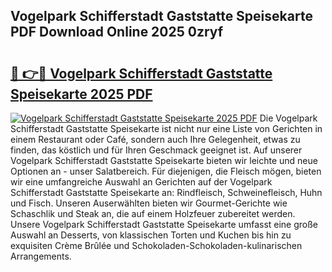 ## Vogelpark Schifferstadt Gaststatte Speisekarte PDF Download Online 2025 0zryf

# <h2><a href="http://gc73mo.nevu.top/?p=Vogelpark+Schifferstadt+Gaststatte+Speisekarte">🔗 👉🔴 Vogelpark Schifferstadt Gaststatte Speisekarte 2025 PDF</a></h2>

[![Vogelpark Schifferstadt Gaststatte Speisekarte 2025 PDF](https://i.imgur.com/dBaPXMq.png)](http://gc73mo.nevu.top/?p=Vogelpark+Schifferstadt+Gaststatte+Speisekarte)
Die Vogelpark Schifferstadt Gaststatte Speisekarte ist nicht nur eine Liste von Gerichten in einem Restaurant oder Café, sondern auch Ihre Gelegenheit, etwas zu finden, das köstlich und für Ihren Geschmack geeignet ist. Auf unserer Vogelpark Schifferstadt Gaststatte Speisekarte bieten wir leichte und neue Optionen an - unser Salatbereich. Für diejenigen, die Fleisch mögen, bieten wir eine umfangreiche Auswahl an Gerichten auf der Vogelpark Schifferstadt Gaststatte Speisekarte an: Rindfleisch, Schweinefleisch, Huhn und Fisch. Unseren Auserwählten bieten wir Gourmet-Gerichte wie Schaschlik und Steak an, die auf einem Holzfeuer zubereitet werden. Unsere Vogelpark Schifferstadt Gaststatte Speisekarte umfasst eine große Auswahl an Desserts, von klassischen Torten und Kuchen bis hin zu exquisiten Crème Brûlée und Schokoladen-Schokoladen-kulinarischen Arrangements.
